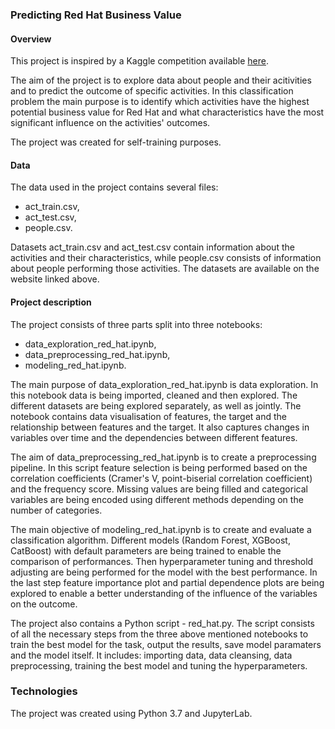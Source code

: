 ### Predicting Red Hat Business Value


#### Overview

This project is inspired by a Kaggle competition available [here](https://www.kaggle.com/c/predicting-red-hat-business-value). 

The aim of the project is to explore data about people and their acitivities and to predict the outcome of specific activities. In this classification problem the main purpose is to identify which activities have the highest potential business value for Red Hat and what characteristics have the most significant influence on the activities' outcomes.

The project was created for self-training purposes.


#### Data

The data used in the project contains several files:
- act_train.csv,
- act_test.csv,
- people.csv.

Datasets act_train.csv and act_test.csv contain information about the activities and their characteristics, while people.csv consists of information about people performing those activities. The datasets are available on the website linked above.


#### Project description

The project consists of three parts split into three notebooks:
- data_exploration_red_hat.ipynb,
- data_preprocessing_red_hat.ipynb,
- modeling_red_hat.ipynb.

The main purpose of data_exploration_red_hat.ipynb is data exploration. In this notebook data is being imported, cleaned and then explored. The different datasets are being explored separately, as well as jointly. The notebook contains data visualisation of features, the target and the relationship between features and the target. It also captures changes in variables over time and the dependencies between different features.

The aim of data_preprocessing_red_hat.ipynb is to create a preprocessing pipeline. In this script feature selection is being performed based on the correlation coefficients (Cramer's V, point-biserial correlation coefficient) and the frequency score. Missing values are being filled and categorical variables are being encoded using different methods depending on the number of categories.

The main objective of modeling_red_hat.ipynb is to create and evaluate a classification algorithm. Different models (Random Forest, XGBoost, CatBoost) with default parameters are being trained to enable the comparison of performances. Then hyperparameter tuning and threshold adjusting are being performed for the model with the best performance. In the last step feature importance plot and partial dependence plots are being explored to enable a better understanding of the influence of the variables on the outcome.

The project also contains a Python script - red_hat.py. The script consists of all the necessary steps from the three above mentioned notebooks to train the best model for the task, output the results, save model paramaters and the model itself. It includes: importing data, data cleansing, data preprocessing, training the best model and tuning the hyperparameters. 


### Technologies

The project was created using Python 3.7 and JupyterLab.




